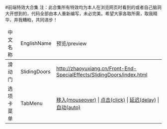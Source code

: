 #前端特效大合集
注：此合集所有特效均为本人在浏览网页时看到的或者自己脑洞大开想到的，代码全部由本人重新编写，未必完美。希望大家各取所需，取我精华，弃我糟粕，共同进步！
<table style="border-collapse: collapse;">
	<thead>
		<tr>
			<td>中文名称</td>
			<td>EnglishName</td>
			<td>预览/preview</td>
		</tr>
	</thead>
	<tbody>
		<tr>
			<td>滑动门</td>
			<td>SlidingDoors</td>
			<td><a href="http://zhaoyuxiang.cn/Front-End-SpecialEffects/SlidingDoors/index.html">http://zhaoyuxiang.cn/Front-End-SpecialEffects/SlidingDoors/index.html</a></td>
		</tr>
		<tr>
			<td>选项卡菜单</td>
			<td>TabMenu</td>
			<td>
				<a href="http://zhaoyuxiang.cn/Front-End-SpecialEffects/TabMenu/tabMenu-onmouseover.html">移入(mouseover)</a> |
				<a href="http://zhaoyuxiang.cn/Front-End-SpecialEffects/TabMenu/tabMenu-onclick.html">点击(click)</a> |
				<a href="http://zhaoyuxiang.cn/Front-End-SpecialEffects/TabMenu/tabMenu-delay.html">延迟(delay)</a> |
				<a href="http://zhaoyuxiang.cn/Front-End-SpecialEffects/TabMenu/tabMenu-auto.html">自动(auto)</a>
			</td>
		</tr>
	</tbody>
</table>